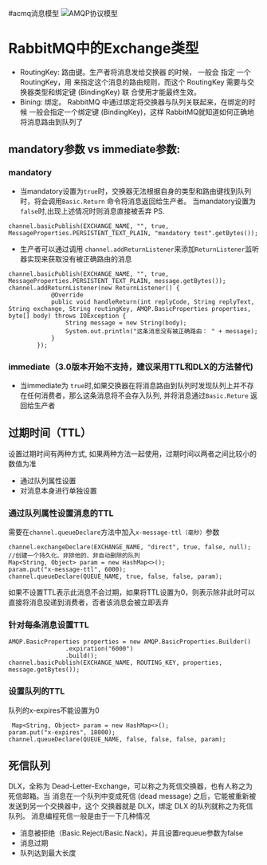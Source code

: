 #acmq消息模型
![AMQP协议模型](img.codeyang.cn/15433066397613.jpg)

# RabbitMQ中的Exchange类型
 * RoutingKey: 路由键。生产者将消息发给交换器 的时候， 一般会 指定 一个 RoutingKey，用 来指定这个消息的路由规则，而这个 RoutingKey 需要与交换器类型和绑定键 (BindingKey) 联 合使用才能最终生效。
 * Bining: 绑定。 RabbitMQ 中通过绑定将交换器与队列关联起来，在绑定的时候 一般会指定一个绑定键 (BindingKey)，这样 RabbitMQ就知道如何正确地将消息路由到队列了

## mandatory参数 vs immediate参数:
### mandatory
* 当mandatory设置为`true`时，交换器无法根据自身的类型和路由键找到队列时，将会调用`Basic.Return` 命令将消息返回给生产者。 当mandatory设置为`false`时,出现上述情况时则消息直接被丢弃
PS.
``` 
channel.basicPublish(EXCHANGE_NAME, "", true, MessageProperties.PERSISTENT_TEXT_PLAIN, "mandatory test".getBytes());
```

* 生产者可以通过调用 `channel.addReturnListener`来添加`ReturnListener`监听器实现来获取没有被正确路由的消息
```
channel.basicPublish(EXCHANGE_NAME, "", true, MessageProperties.PERSISTENT_TEXT_PLAIN, message.getBytes());
channel.addReturnListener(new ReturnListener() {
            @Override
            public void handleReturn(int replyCode, String replyText, String exchange, String routingKey, AMQP.BasicProperties properties, byte[] body) throws IOException {
                String message = new String(body);
                System.out.println("这条消息没有被正确路由： " + message);
            }
        });
```

### immediate（3.0版本开始不支持，建议采用TTL和DLX的方法替代)
* 当immediate为 `true`时,如果交换器在将消息路由到队列时发现队列上并不存在任何消费者，那么这条消息将不会存入队列, 并将消息通过`Basic.Reture` 返回给生产者

## 过期时间（TTL）
设置过期时间有两种方式, 如果两种方法一起使用，过期时间以两者之间比较小的数值为准
* 通过队列属性设置
* 对消息本身进行单独设置

### 通过队列属性设置消息的TTL
需要在`channel.queueDeclare`方法中加入`x-message-ttl（毫秒）`参数
```
channel.exchangeDeclare(EXCHANGE_NAME, "direct", true, false, null);
//创建一个持久化、非排他的、非自动删除的队列
Map<String, Object> param = new HashMap<>();
param.put("x-message-ttl", 6000);
channel.queueDeclare(QUEUE_NAME, true, false, false, param);
```

如果不设置TTL表示此消息不会过期，如果将TTL设置为0，则表示除非此时可以直接将消息投递到消费者，否者该消息会被立即丢弃
### 针对每条消息设置TTL
```
AMQP.BasicProperties properties = new AMQP.BasicProperties.Builder()
                .expiration("6000")
                .build();
channel.basicPublish(EXCHANGE_NAME, ROUTING_KEY, properties, message.getBytes());
```
### 设置队列的TTL
队列的x-expires不能设置为0
```
 Map<String, Object> param = new HashMap<>();
param.put("x-expires", 18000);
channel.queueDeclare(QUEUE_NAME, false, false, false, param);
```

## 死信队列
DLX，全称为 Dead-Letter-Exchange，可以称之为死信交换器，也有人称之为死信邮箱。当 消息在一个队列中变成死信 (dead message) 之后，它能被重新被发送到另一个交换器中，这个 交换器就是 DLX，绑定 DLX 的队列就称之为死信队列。
消息编程死信一般是由于一下几种情况
* 消息被拒绝（Basic.Reject/Basic.Nack)，并且设置requeue参数为false
* 消息过期
* 队列达到最大长度


